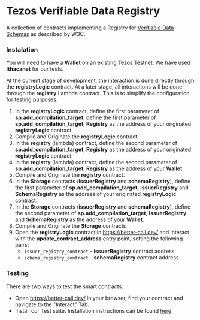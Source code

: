 # Tezos Verifiable Data Registry

A collection of contracts implementing a Registry for [Verifiable Data Schemas](https://www.w3.org/TR/vc-data-model/#data-schemas) as described by W3C.

### Instalation

You will need to have a **Wallet** on an existing Tezos Testnet. We have used **Ithacanet** for our tests.

At the current stage of development, the interaction is done directly through the **registryLogic** contract. At a later stage, all interactions will be done through the **registry** Lambda contract. This is to simplify the configuration for testing purposes.

1. In the **registryLogic** contract, define the first parameter of **sp.add_compilation_target**, define the first parameter of **sp.add_compilation_target**, **Registry** as the address of your originated **registryLogic** contract.
2. Compile and Originate the **registryLogic** contract.
3. In the **registry** (lambda) contract, define the second parameter of **sp.add_compilation_target**, **Registry** as the address of your originated **registryLogic** contract.
3. In the **registry** (lambda) contract, define the second parameter of **sp.add_compilation_target**, **Registry** as the address of your **Wallet**.
2. Compile and Originate the **registry** contract.
4. In the **Storage** contracts (**issuerRegistry** and **schemaRegistry**), define the first parameter of **sp.add_compilation_target**, **IssuerRegistry** and **SchemaRegistry** as the address of your originated **registryLogic** contract.
5. In the **Storage** contracts (**issuerRegistry** and **schemaRegistry**), define the second parameter of **sp.add_compilation_target**, **IssuerRegistry** and **SchemaRegistry** as the address of your **Wallet**.
6. Compile and Originate the **Storage** contracts
7. Open the **registryLogic** contract in https://better-call.dev/ and interact with the **update_contract_address** entry point, setting the following pairs:
   - `issuer_registry_contract` - **issuerRegistry** contract address
   - `schema_registry_contract` - **schemaRegistry** contract address

### Testing

There are two ways to test the smart contracts:

- Open https://better-call.dev/ in your browser, find your contract and navigate to the "Interact" Tab.
- Install our Test suite. Installation instructions can be found [here](https://github.com/compellio/tz-verifiable-data-registry/tree/testnet/test-suite)
